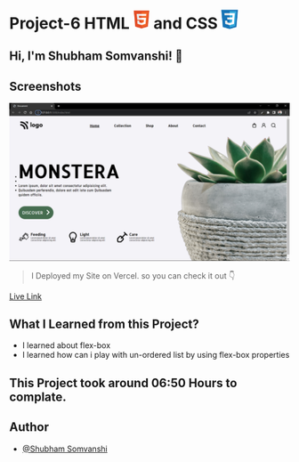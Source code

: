 # Project-6 HTML <img src="./screenshot/1.png" width="30"> and CSS <img src="./screenshot/css1.png" width="30">

## Hi, I'm Shubham Somvanshi! 👋


## Screenshots

![App Screenshot](./screenshot/Screenshot%20(53).png)

>I Deployed my Site on  Vercel. so you can check it out 👇

[Live Link](https://project-6-monstera-care-m3jt.vercel.app/)

## What I Learned from this Project?

 
- I learned about flex-box
- I learned how can i play with un-ordered list by using flex-box properties 



## This Project took around 06:50 Hours to complate.

## Author

- [@Shubham Somvanshi](https://github.com/shubhlabh123)
